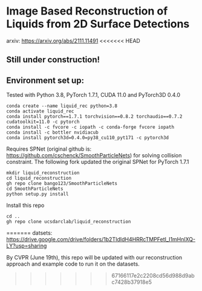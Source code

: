 # Image Based Reconstruction of Liquids from 2D Surface Detections
arxiv: https://arxiv.org/abs/2111.11491
<<<<<<< HEAD

## Still under construction! ##

## Environment set up: ##
Tested with Python 3.8, PyTorch 1.7.1, CUDA 11.0 and PyTorch3D 0.4.0
```
conda create --name liquid_rec python=3.8
conda activate liquid_rec
conda install pytorch==1.7.1 torchvision==0.8.2 torchaudio==0.7.2 cudatoolkit=11.0 -c pytorch
conda install -c fvcore -c iopath -c conda-forge fvcore iopath
conda install -c bottler nvidiacub
conda install pytorch3d=0.4.0=py38_cu110_pyt171 -c pytorch3d
```
Requires SPNet (original github is: https://github.com/cschenck/SmoothParticleNets) for solving collision constraint. The following fork updated the original SPNet for PyTorch 1.7.1
```
mkdir liquid_reconstruction
cd liquid_reconstruction
gh repo clone bango123/SmoothParticleNets
cd SmoothParticleNets
python setup.py install
```
Install this repo
```
cd ..
gh repo clone ucsdarclab/liquid_reconstruction
```
=======
datsets: https://drive.google.com/drive/folders/1b2TIdIdH4HRRcTMPFetI_I1mHnlXQ-LY?usp=sharing

By CVPR (June 19th), this repo will be updated with our reconstruction approach and example code to run it on the datasets.
>>>>>>> 67166117e2c2208cd56d988d9abc7428b37918e5
